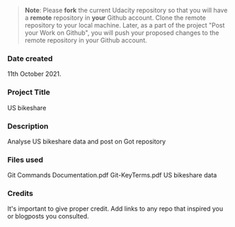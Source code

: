 >**Note**: Please **fork** the current Udacity repository so that you will have a **remote** repository in **your** Github account. Clone the remote repository to your local machine. Later, as a part of the project "Post your Work on Github", you will push your proposed changes to the remote repository in your Github account.

### Date created
11th October 2021.

### Project Title
US bikeshare

### Description
Analyse US bikeshare data and post on Got repository

### Files used
Git Commands Documentation.pdf
Git-KeyTerms.pdf
US bikeshare data

### Credits
It's important to give proper credit. Add links to any repo that inspired you or blogposts you consulted.

